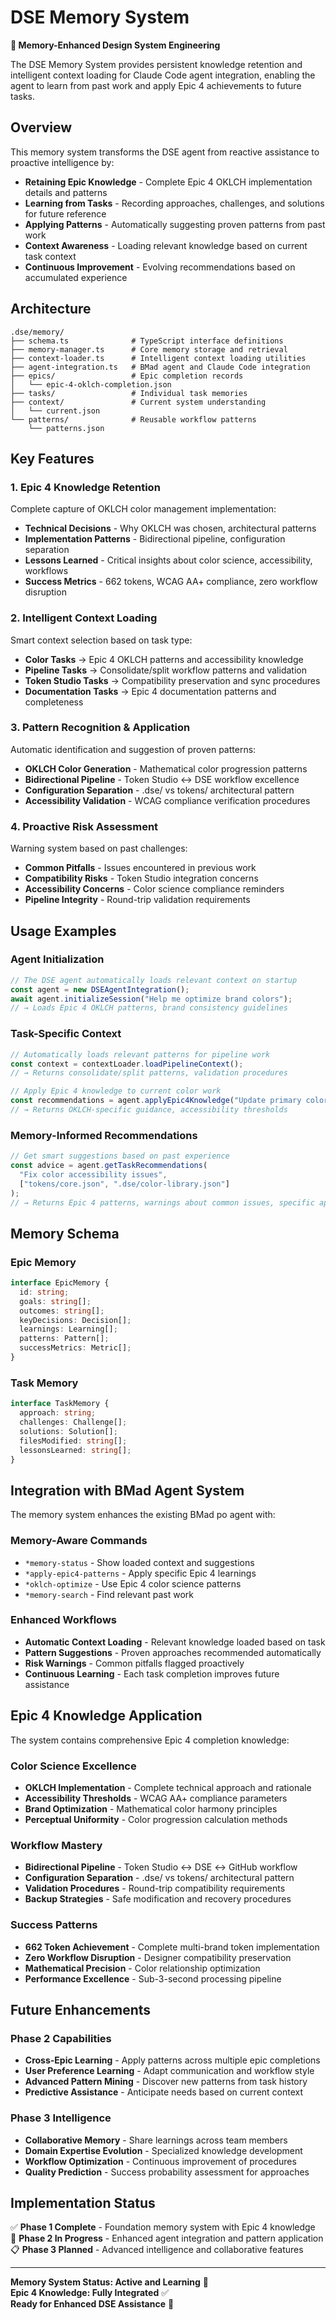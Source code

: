 # DSE Memory System

**🧠 Memory-Enhanced Design System Engineering**

The DSE Memory System provides persistent knowledge retention and intelligent context loading for Claude Code agent integration, enabling the agent to learn from past work and apply Epic 4 achievements to future tasks.

## Overview

This memory system transforms the DSE agent from reactive assistance to proactive intelligence by:

- **Retaining Epic Knowledge** - Complete Epic 4 OKLCH implementation details and patterns
- **Learning from Tasks** - Recording approaches, challenges, and solutions for future reference
- **Applying Patterns** - Automatically suggesting proven patterns from past work
- **Context Awareness** - Loading relevant knowledge based on current task context
- **Continuous Improvement** - Evolving recommendations based on accumulated experience

## Architecture

```
.dse/memory/
├── schema.ts              # TypeScript interface definitions
├── memory-manager.ts      # Core memory storage and retrieval
├── context-loader.ts      # Intelligent context loading utilities
├── agent-integration.ts   # BMad agent and Claude Code integration
├── epics/                 # Epic completion records
│   └── epic-4-oklch-completion.json
├── tasks/                 # Individual task memories
├── context/               # Current system understanding
│   └── current.json
└── patterns/              # Reusable workflow patterns
    └── patterns.json
```

## Key Features

### 1. **Epic 4 Knowledge Retention**
Complete capture of OKLCH color management implementation:
- **Technical Decisions** - Why OKLCH was chosen, architectural patterns
- **Implementation Patterns** - Bidirectional pipeline, configuration separation
- **Lessons Learned** - Critical insights about color science, accessibility, workflows
- **Success Metrics** - 662 tokens, WCAG AA+ compliance, zero workflow disruption

### 2. **Intelligent Context Loading**
Smart context selection based on task type:
- **Color Tasks** → Epic 4 OKLCH patterns and accessibility knowledge
- **Pipeline Tasks** → Consolidate/split workflow patterns and validation
- **Token Studio Tasks** → Compatibility preservation and sync procedures
- **Documentation Tasks** → Epic 4 documentation patterns and completeness

### 3. **Pattern Recognition & Application**
Automatic identification and suggestion of proven patterns:
- **OKLCH Color Generation** - Mathematical color progression patterns
- **Bidirectional Pipeline** - Token Studio ↔ DSE workflow excellence
- **Configuration Separation** - .dse/ vs tokens/ architectural pattern
- **Accessibility Validation** - WCAG compliance verification procedures

### 4. **Proactive Risk Assessment**
Warning system based on past challenges:
- **Common Pitfalls** - Issues encountered in previous work
- **Compatibility Risks** - Token Studio integration concerns
- **Accessibility Concerns** - Color science compliance reminders
- **Pipeline Integrity** - Round-trip validation requirements

## Usage Examples

### Agent Initialization
```typescript
// The DSE agent automatically loads relevant context on startup
const agent = new DSEAgentIntegration();
await agent.initializeSession("Help me optimize brand colors");
// → Loads Epic 4 OKLCH patterns, brand consistency guidelines
```

### Task-Specific Context
```typescript
// Automatically loads relevant patterns for pipeline work
const context = contextLoader.loadPipelineContext();
// → Returns consolidate/split patterns, validation procedures

// Apply Epic 4 knowledge to current color work
const recommendations = agent.applyEpic4Knowledge("Update primary color palette");
// → Returns OKLCH-specific guidance, accessibility thresholds
```

### Memory-Informed Recommendations
```typescript
// Get smart suggestions based on past experience
const advice = agent.getTaskRecommendations(
  "Fix color accessibility issues", 
  ["tokens/core.json", ".dse/color-library.json"]
);
// → Returns Epic 4 patterns, warnings about common issues, specific approaches
```

## Memory Schema

### Epic Memory
```typescript
interface EpicMemory {
  id: string;
  goals: string[];
  outcomes: string[];
  keyDecisions: Decision[];
  learnings: Learning[];
  patterns: Pattern[];
  successMetrics: Metric[];
}
```

### Task Memory  
```typescript
interface TaskMemory {
  approach: string;
  challenges: Challenge[];
  solutions: Solution[];
  filesModified: string[];
  lessonsLearned: string[];
}
```

## Integration with BMad Agent System

The memory system enhances the existing BMad po agent with:

### Memory-Aware Commands
- `*memory-status` - Show loaded context and suggestions
- `*apply-epic4-patterns` - Apply specific Epic 4 learnings
- `*oklch-optimize` - Use Epic 4 color science patterns  
- `*memory-search` - Find relevant past work

### Enhanced Workflows
- **Automatic Context Loading** - Relevant knowledge loaded based on task
- **Pattern Suggestions** - Proven approaches recommended automatically
- **Risk Warnings** - Common pitfalls flagged proactively
- **Continuous Learning** - Each task completion improves future assistance

## Epic 4 Knowledge Application

The system contains comprehensive Epic 4 completion knowledge:

### Color Science Excellence
- **OKLCH Implementation** - Complete technical approach and rationale
- **Accessibility Thresholds** - WCAG AA+ compliance parameters
- **Brand Optimization** - Mathematical color harmony principles
- **Perceptual Uniformity** - Color progression calculation methods

### Workflow Mastery
- **Bidirectional Pipeline** - Token Studio ↔ DSE ↔ GitHub workflow
- **Configuration Separation** - .dse/ vs tokens/ architectural pattern
- **Validation Procedures** - Round-trip compatibility requirements
- **Backup Strategies** - Safe modification and recovery procedures

### Success Patterns
- **662 Token Achievement** - Complete multi-brand token implementation
- **Zero Workflow Disruption** - Designer compatibility preservation
- **Mathematical Precision** - Color relationship optimization
- **Performance Excellence** - Sub-3-second processing pipeline

## Future Enhancements

### Phase 2 Capabilities
- **Cross-Epic Learning** - Apply patterns across multiple epic completions
- **User Preference Learning** - Adapt communication and workflow style
- **Advanced Pattern Mining** - Discover new patterns from task history
- **Predictive Assistance** - Anticipate needs based on current context

### Phase 3 Intelligence
- **Collaborative Memory** - Share learnings across team members
- **Domain Expertise Evolution** - Specialized knowledge development
- **Workflow Optimization** - Continuous improvement of procedures
- **Quality Prediction** - Success probability assessment for approaches

## Implementation Status

✅ **Phase 1 Complete** - Foundation memory system with Epic 4 knowledge  
🚧 **Phase 2 In Progress** - Enhanced agent integration and pattern application  
📋 **Phase 3 Planned** - Advanced intelligence and collaborative features

---

**Memory System Status: Active and Learning** 🧠  
**Epic 4 Knowledge: Fully Integrated** ✅  
**Ready for Enhanced DSE Assistance** 🚀